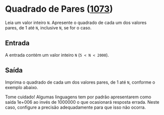 # Quadrado de Pares ([1073](https://www.urionlinejudge.com.br/judge/pt/problems/view/1073))

Leia um valor inteiro `N`. Apresente o quadrado de cada um dos valores pares, de 1 até `N`, inclusive `N`, se for o caso.

## Entrada

A entrada contém um valor inteiro `N` (`5 < N < 2000`).

## Saída

Imprima o quadrado de cada um dos valores pares, de 1 até `N`, conforme o exemplo abaixo.

Tome cuidado! Algumas linguagens tem por padrão apresentarem como saída 1e+006 ao invés de 1000000 o que ocasionará resposta errada. Neste caso, configure a precisão adequadamente para que isso não ocorra.
